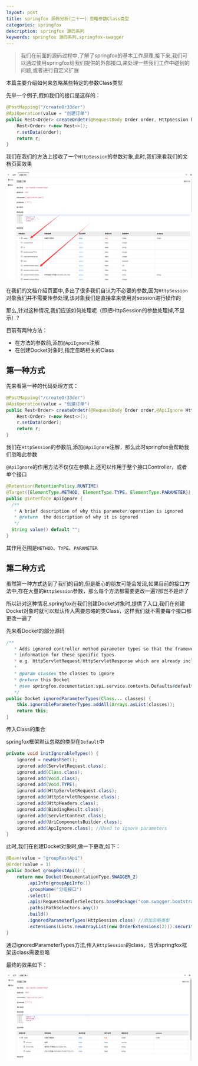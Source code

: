 ```yaml
---
layout: post
title: springfox 源码分析(二十一) 忽略参数Class类型
categories: springfox
description: springfox 源码系列
keywords: springfox 源码系列,springfox-swagger
---
```



> 我们在前面的源码过程中,了解了springfox的基本工作原理,接下来,我们可以通过使用springfox给我们提供的外部接口,来处理一些我们工作中碰到的问题,或者进行自定义扩展

本篇主要介绍如何来忽略某些特定的参数Class类型

先举一个例子,假如我们的接口是这样的：

```java
@PostMapping("/createOr33der")
@ApiOperation(value = "创建订单")
public Rest<Order> createOrdetr(@RequestBody Order order, HttpSession httpSession){
    Rest<Order> r=new Rest<>();
    r.setData(order);
    return r;
}
```

我们在我们的方法上接收了一个`HttpSession`的参数对象,此时,我们来看我们的文档页面效果

![](/images/springfox/springfox-ignore-class.png)

在我们的文档介绍页面中,多出了很多我们自认为不必要的参数,因为`HttpSession`对象我们并不需要传参处理,该对象我们是直接拿来使用对session进行操作的

那么,针对这种情况,我们应该如何处理呢（即把HttpSession的参数处理掉,不显示）?

目前有两种方法：

- 在方法的参数前,添加`@ApiIgnore`注解
- 在创建Docket对象时,指定忽略相关的Class

## 第一种方式

先来看第一种的代码处理方式：

```java
@PostMapping("/createOr33der")
@ApiOperation(value = "创建订单")
public Rest<Order> createOrdetr(@RequestBody Order order,@ApiIgnore HttpSession httpSession){
    Rest<Order> r=new Rest<>();
    r.setData(order);
    return r;
}
```

我们在`HttpSession`的参数前,添加`@ApiIgnore`注解，那么此时springfox会帮助我们忽略此参数

`@ApiIgnore`的作用方法不仅仅在参数上,还可以作用于整个接口Controller，或者单个接口

```java
@Retention(RetentionPolicy.RUNTIME)
@Target({ElementType.METHOD, ElementType.TYPE, ElementType.PARAMETER})
public @interface ApiIgnore {
  /**
   * A brief description of why this parameter/operation is ignored
   * @return  the description of why it is ignored
   */
  String value() default "";
}
```

其作用范围是`METHOD`、`TYPE`、`PARAMETER`

## 第二种方式

虽然第一种方式达到了我们的目的,但是细心的朋友可能会发现,如果目前的接口方法中,存在大量的`HttpSession`参数，那么每个方法都需要更改一遍?那岂不是炸了

所以针对这种情况,springfox在我们创建Docket对象时,提供了入口,我们在创建Docket对象时就可以默认传入需要忽略的类Class，这样我们就不需要每个接口都更改一遍了

先来看Docket的部分源码

```java
/**
   * Adds ignored controller method parameter types so that the framework does not generate swagger model or parameter
   * information for these specific types.
   * e.g. HttpServletRequest/HttpServletResponse which are already included in the pre-configured ignored types.
   *
   * @param classes the classes to ignore
   * @return this Docket
   * @see springfox.documentation.spi.service.contexts.Defaults#defaultIgnorableParameterTypes()
   */
public Docket ignoredParameterTypes(Class... classes) {
    this.ignorableParameterTypes.addAll(Arrays.asList(classes));
    return this;
}
```

传入Class的集合

springfox框架默认忽略的类型在`Default`中

```java
private void initIgnorableTypes() {
    ignored = newHashSet();
    ignored.add(ServletRequest.class);
    ignored.add(Class.class);
    ignored.add(Void.class);
    ignored.add(Void.TYPE);
    ignored.add(HttpServletRequest.class);
    ignored.add(HttpServletResponse.class);
    ignored.add(HttpHeaders.class);
    ignored.add(BindingResult.class);
    ignored.add(ServletContext.class);
    ignored.add(UriComponentsBuilder.class);
    ignored.add(ApiIgnore.class); //Used to ignore parameters
}
```

此时,我们在创建Docket对象时,做一下更改,如下：

```java
@Bean(value = "groupRestApi")
@Order(value = 1)
public Docket groupRestApi() {
    return new Docket(DocumentationType.SWAGGER_2)
        .apiInfo(groupApiInfo())
        .groupName("分组接口")
        .select()
        .apis(RequestHandlerSelectors.basePackage("com.swagger.bootstrap.ui.demo.group"))
        .paths(PathSelectors.any())
        .build()
        .ignoredParameterTypes(HttpSession.class) //添加忽略类型
        .extensions(Lists.newArrayList(new OrderExtensions(2))).securityContexts(Lists.newArrayList(securityContext(),securityContext1())).securitySchemes(Lists.<SecurityScheme>newArrayList(apiKey(),apiKey1()));
}
```

通过ignoredParameterTypes方法,传入`HttpSession`的class，告诉springfox框架该class需要忽略

最终的效果如下：

![](/images/springfox/springfox-ignore-class1.png)